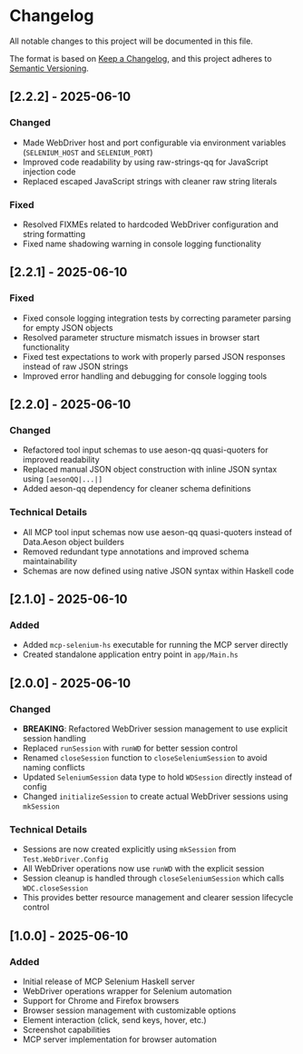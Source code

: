 # Changelog

All notable changes to this project will be documented in this file.

The format is based on [Keep a Changelog](https://keepachangelog.com/en/1.0.0/),
and this project adheres to [Semantic Versioning](https://semver.org/spec/v2.0.0.html).

## [2.2.2] - 2025-06-10

### Changed
- Made WebDriver host and port configurable via environment variables (`SELENIUM_HOST` and `SELENIUM_PORT`)
- Improved code readability by using raw-strings-qq for JavaScript injection code
- Replaced escaped JavaScript strings with cleaner raw string literals

### Fixed
- Resolved FIXMEs related to hardcoded WebDriver configuration and string formatting
- Fixed name shadowing warning in console logging functionality

## [2.2.1] - 2025-06-10

### Fixed
- Fixed console logging integration tests by correcting parameter parsing for empty JSON objects
- Resolved parameter structure mismatch issues in browser start functionality
- Fixed test expectations to work with properly parsed JSON responses instead of raw JSON strings
- Improved error handling and debugging for console logging tools

## [2.2.0] - 2025-06-10

### Changed
- Refactored tool input schemas to use aeson-qq quasi-quoters for improved readability
- Replaced manual JSON object construction with inline JSON syntax using `[aesonQQ|...|]`
- Added aeson-qq dependency for cleaner schema definitions

### Technical Details
- All MCP tool input schemas now use aeson-qq quasi-quoters instead of Data.Aeson object builders
- Removed redundant type annotations and improved schema maintainability
- Schemas are now defined using native JSON syntax within Haskell code

## [2.1.0] - 2025-06-10

### Added
- Added `mcp-selenium-hs` executable for running the MCP server directly
- Created standalone application entry point in `app/Main.hs`

## [2.0.0] - 2025-06-10

### Changed
- **BREAKING**: Refactored WebDriver session management to use explicit session handling
- Replaced `runSession` with `runWD` for better session control
- Renamed `closeSession` function to `closeSeleniumSession` to avoid naming conflicts
- Updated `SeleniumSession` data type to hold `WDSession` directly instead of config
- Changed `initializeSession` to create actual WebDriver sessions using `mkSession`

### Technical Details
- Sessions are now created explicitly using `mkSession` from `Test.WebDriver.Config`
- All WebDriver operations now use `runWD` with the explicit session
- Session cleanup is handled through `closeSeleniumSession` which calls `WDC.closeSession`
- This provides better resource management and clearer session lifecycle control

## [1.0.0] - 2025-06-10

### Added
- Initial release of MCP Selenium Haskell server
- WebDriver operations wrapper for Selenium automation
- Support for Chrome and Firefox browsers
- Browser session management with customizable options
- Element interaction (click, send keys, hover, etc.)
- Screenshot capabilities
- MCP server implementation for browser automation
